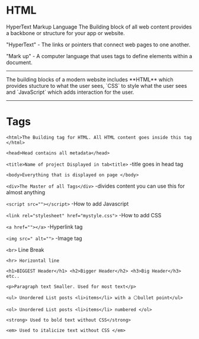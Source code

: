 # HTML
HyperText Markup Language
The Building block of all web content provides a backbone or structure for your app or website.

"HyperText" - The links or pointers that connect web pages to one another.

"Mark up" - A computer language that uses tags to define elements within a document.
<hr>
The building blocks of a modern website includes **HTML** which provides stucture to what the user sees, `CSS` to style what the user sees and `JavaScript` which adds interaction for the user.
<hr>



# Tags

`<html>The Building tag for HTML. All HTML content goes inside this tag </html>`

`<head>Head contains all metadata</head>`

`<title>Name of project Displayed in tab<title>`
        -title goes in head tag

`<body>Everything that is displayed on page </body>`

`<div>The Master of all Tags</div>`
    -divides content you can use this for almost anything

`<script src=""></script>`
        -How to add Javascript

`<link rel="stylesheet" href="mystyle.css">`
        -How to add CSS

`<a href=""></a>`
        -Hyperlink tag 

`<img src=" alt="">`
        -Image tag

`<br>` Line Break

`<hr> Horizontal line`

`<h1>BIGGEST Header</h1> <h2>Bigger Header</h2> <h3>Big Header</h3> etc..`

`<p>Paragraph text Smaller. Used for most text</p>`

`<ul> Unordered List posts <li>items</li> with a ⚪bullet point</ul>`

`<ol> Unordered List posts <li>items</li> numbered </ol>`

`<strong> Used to bold text without CSS</strong>`

`<em> Used to italicize text without CSS </em>`
